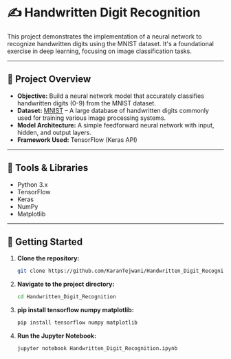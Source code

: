 # ✍️ Handwritten Digit Recognition

This project demonstrates the implementation of a neural network to recognize handwritten digits using the MNIST dataset. It's a foundational exercise in deep learning, focusing on image classification tasks.

---

## 📌 Project Overview

- **Objective:** Build a neural network model that accurately classifies handwritten digits (0-9) from the MNIST dataset.
- **Dataset:** [MNIST](http://yann.lecun.com/exdb/mnist/) – A large database of handwritten digits commonly used for training various image processing systems.
- **Model Architecture:** A simple feedforward neural network with input, hidden, and output layers.
- **Framework Used:** TensorFlow (Keras API)

---

## 🧰 Tools & Libraries

- Python 3.x
- TensorFlow
- Keras
- NumPy
- Matplotlib

---

## 🚀 Getting Started

1. **Clone the repository:**
   ```bash
   git clone https://github.com/KaranTejwani/Handwritten_Digit_Recognition.git

2. **Navigate to the project directory:**
   ```bash
   cd Handwritten_Digit_Recognition

3. **pip install tensorflow numpy matplotlib:**
   ```bash
   pip install tensorflow numpy matplotlib

4. **Run the Jupyter Notebook:**
   ```bash
   jupyter notebook Handwritten_Digit_Recognition.ipynb

